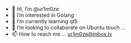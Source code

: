 - 👋 Hi, I’m @ur1m0ze
- 👀 I’m interested in Golang
- 🌱 I’m currently learning qt5
- 💞️ I’m looking to collaborate on Ubuntu touch ...
- 📫 How to reach me ... ur1m0ze@inbox.lv

<!---
ur1m0ze/ur1m0ze is a ✨ special ✨ repository because its `README.md` (this file) appears on your GitHub profile.
You can click the Preview link to take a look at your changes.
--->
